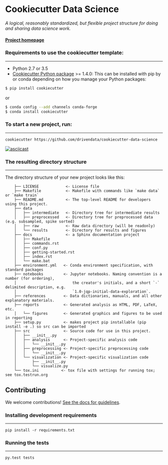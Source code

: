 # Cookiecutter Data Science

_A logical, reasonably standardized, but flexible project structure for doing and sharing data science work._


#### [Project homepage](http://drivendata.github.io/cookiecutter-data-science/)


### Requirements to use the cookiecutter template:
-----------
 - Python 2.7 or 3.5
 - [Cookiecutter Python package](http://cookiecutter.readthedocs.org/en/latest/installation.html) >= 1.4.0: This can be installed with pip by or conda depending on how you manage your Python packages:

``` bash
$ pip install cookiecutter
```

or

``` bash
$ conda config --add channels conda-forge
$ conda install cookiecutter
```


### To start a new project, run:
------------

    cookiecutter https://github.com/drivendata/cookiecutter-data-science


[![asciicast](https://asciinema.org/a/9bgl5qh17wlop4xyxu9n9wr02.png)](https://asciinema.org/a/9bgl5qh17wlop4xyxu9n9wr02)


### The resulting directory structure
------------

The directory structure of your new project looks like this: 

```
    ├── LICENSE            <- License file
    ├── Makefile           <- Makefile with commands like `make data` or `make train`
    ├── README.md          <- The top-level README for developers using this project.
    ├── data
    │   ├── intermediate   <- Directory tree for intermediate results  
    │   ├── preprocessed   <- Directory tree for preprocessed data (e.g. subsampled, spike sorted)
    │   ├── raw            <- Raw data directory (will be readonly)
    │   └── results        <- Directory for results and figures
    ├── docs               <- a Sphinx documentation project
    │   ├── Makefile
    │   ├── commands.rst
    │   ├── conf.py
    │   ├── getting-started.rst
    │   ├── index.rst
    │   └── make.bat
    ├── environment.yml   <- Conda environment specification, with standard packages
    ├── notebooks         <- Jupyter notebooks. Naming convention is a number (for ordering),
    │                         the creator's initials, and a short `-` delimited description, e.g.
    │                         `1.0-jqp-initial-data-exploration`.
    ├── references        <- Data dictionaries, manuals, and all other explanatory materials.
    ├── reports           <- Generated analysis as HTML, PDF, LaTeX, etc.
    │   └── figures       <- Generated graphics and figures to be used in reporting
    ├── setup.py          <- makes project pip installable (pip install -e .) so src can be imported
    ├── src               <- Source code for use in this project.
    │   ├── __init__.py
    │   ├── analysis      <- Project-specific analysis code
    │   │   └── __init__.py
    │   ├── preprocessing <- Project-specific preprocessing code
    │   │   └── __init__.py
    │   └── visualization <- Project-specific visualization code
    │       ├── __init__.py
    │       └── visualize.py
    └── tox.ini          <- tox file with settings for running tox; see tox.testrun.org
```


## Contributing

We welcome contributions! [See the docs for guidelines](https://drivendata.github.io/cookiecutter-data-science/#contributing).

### Installing development requirements
------------

    pip install -r requirements.txt

### Running the tests
------------

    py.test tests
